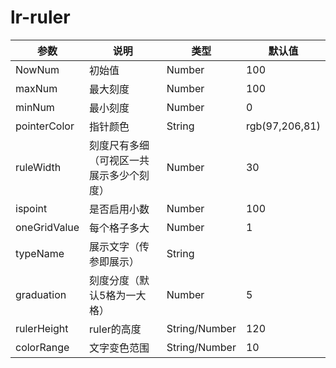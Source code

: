 # lr-ruler


| 参数 | 说明 |  类型 | 默认值 |
| --- | --- | --- | --- |
|NowNum  | 初始值 |  Number|  100|
|maxNum  | 最大刻度 |  Number|  100|
|minNum  | 最小刻度 |  Number|  0|
|pointerColor  | 指针颜色 |  String|  rgb(97,206,81)|
|ruleWidth  | 刻度尺有多细（可视区一共展示多少个刻度） |  Number|  30|
|ispoint  | 是否启用小数 |  Number|  100|
|oneGridValue  | 每个格子多大 |  Number|  1|
|typeName  | 展示文字（传参即展示） |  String|  |
|graduation  | 刻度分度（默认5格为一大格） |  Number|  5|
|rulerHeight  | ruler的高度 | String/Number |  120|
|colorRange  | 文字变色范围 | String/Number |  10|





